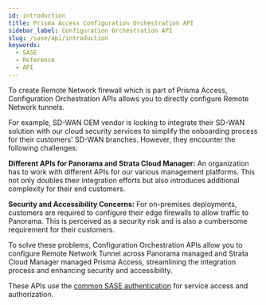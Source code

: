 ```yaml
---
id: introduction
title: Prisma Access Configuration Orchestration API
sidebar_label: Configuration Orchestration API
slug: /sase/api/introduction
keywords:
  - SASE
  - Reference
  - API
---
```


To create Remote Network firewall which is part of Prisma Access, Configuration Orchestration APIs allows you to directly configure Remote Network tunnels. 

For example, 
SD-WAN OEM vendor is looking to integrate their SD-WAN solution with our cloud security services to simplify the onboarding process for their customers' SD-WAN branches. However, they encounter the following challenges:

**Different APIs for Panorama and Strata Cloud Manager:** An organization has to work with different APIs for our various management platforms. This not only doubles their integration efforts but also introduces additional complexity for their end customers.

**Security and Accessibility Concerns:** For on-premises deployments, customers are required to configure their edge firewalls to allow traffic to Panorama. This is perceived as a security risk and is also a cumbersome requirement for their customers.

To solve these problems, Configuration Orchestration APIs allow you to configure Remote Network Tunnel across Panorama managed and Strata Cloud Manager managed Prisma Access, streamlining the integration process and enhancing security and accessibility.

These APIs use the [common SASE authentication](/sase/docs/getstarted) for service access and authorization.